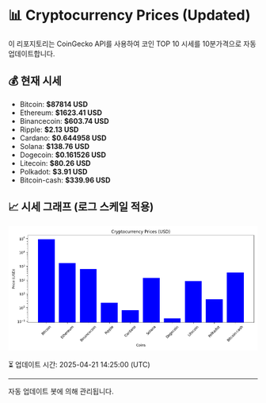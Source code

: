 
# 📊 Cryptocurrency Prices (Updated)

이 리포지토리는 CoinGecko API를 사용하여 코인 TOP 10 시세를 10분가격으로 자동 업데이트합니다.

## 💰 현재 시세
- Bitcoin: **$87814 USD**
- Ethereum: **$1623.41 USD**
- Binancecoin: **$603.74 USD**
- Ripple: **$2.13 USD**
- Cardano: **$0.644958 USD**
- Solana: **$138.76 USD**
- Dogecoin: **$0.161526 USD**
- Litecoin: **$80.26 USD**
- Polkadot: **$3.91 USD**
- Bitcoin-cash: **$339.96 USD**

## 📈 시세 그래프 (로그 스케일 적용)
![Crypto Prices](crypto_prices.png)

⏳ 업데이트 시간: 2025-04-21 14:25:00 (UTC)

---
자동 업데이트 봇에 의해 관리됩니다.
